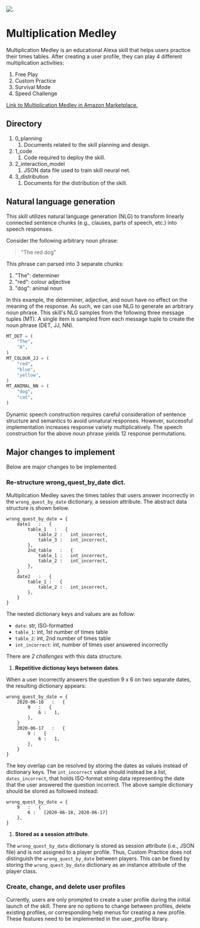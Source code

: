 ![.](https://user-images.githubusercontent.com/50056791/84987459-06749080-b0f5-11ea-864b-19ef43dd6664.jpg)


# Multiplication Medley
Multiplication Medley is an educational Alexa skill that helps users practice their times tables. After creating a user profile, they can play 4 different multiplication activities:
1. Free Play
2. Custom Practice
3. Survival Mode
4. Speed Challenge

[Link to Multiplication Medley in Amazon Marketplace.](https://www.amazon.com/jaimiles23-Multiplication-Medley/dp/B0899VVC7M/ref=sr_1_1?dchild=1&keywords=multiplication+medley&qid=1592459984&s=digital-skills&sr=1-1)


## Directory
1. 0_planning
   1. Documents related to the skill planning and design.
2. 1_code
   1. Code required to deploy the skill.
3. 2_interaction_model
   1. JSON data file used to train skill neural net.
4. 3_distribution
   1. Documents for the distribution of the skill.


## Natural language generation
This skill utilizes natural language generation (NLG) to transform  linearly connected sentence chunks (e.g., clauses, parts of speech, etc.) into speech responses. 

Consider the following arbitrary noun phrase:
> "The red dog"

This phrase can parsed into 3 separate chunks:
   1. "The": determiner
   2. "red": colour adjective
   3. "dog": animal noun

In this example, the determiner, adjective, and noun have no effect on the meaning of the response. As such, we can use NLG to generate an arbitrary noun phrase. This skill's NLG samples from the following three message tuples (MT). A single item is sampled from each message tuple to create the noun phrase (DET, JJ, NN).
```python 3
MT_DET = (
    "The",
    "A",
)
MT_COLOUR_JJ = (
    "red",
    "blue",
    "yellow",
)
MT_ANIMAL_NN = (
    "dog",
    "cat",
)
```
Dynamic speech construction requires careful consideration of sentence structure and semantics to avoid unnatural responses. However, successful implementation increases response variety multiplicatively. The speech construction for the above noun phrase yields 12 response permutations.


## Major changes to implement
Below are major changes to be implemented.

### Re-structure wrong_quest_by_date dict.
Multiplication Medley saves the times tables that users answer incorrectly in the `wrong_quest_by_date` dictionary, a session attribute. The abstract data structure is shown below.

```python3
wrong_quest_by_date = {
    date1   :   {
        table_1   :   {
            table_2 :   int_incorrect,
            table_3 :   int_incorrect,
        },
        2nd_table   :   {
            table_1 :   int_incorrect,
            table_2 :   int_incorrect,
        },
    }
    date2   :   {
        table_1 :   {
            table_2 :   int_incorrect,
        },
    }
}
```

The nested dictionary keys and values are as follow:
- `date`: str, ISO-formatted
- `table_1`: int, 1st number of times table
- `table_2`: int, 2nd number of times table
- `int_incorrect`: int, number of times user answered incorrectly


There are _2 challenges_ with this data structure. 

1. **Repetitive dictionay keys between dates**. 

When a user incorrectly answers the question 9 x 6 on two separate dates, the resulting dictionary appears:
```python3
wrong_quest_by_date = {
    2020-06-18   :   {
        9   :   {
            6 :   1,
        },
    }
    2020-06-17   :   {
        9 :   {
            6 :   1,
        },
    }
}
```
The key overlap can be resolved by storing the dates as values instead of dictionary keys. The `int_incorrect` value should instead be a list, `dates_incorrect`, that holds ISO-format string data representing the date that the user answered the question incorrect. The above sample dictionary should be stored as followed instead:
```python3
wrong_quest_by_date = {
    9   :   {
        6 :   [2020-06-18, 2020-06-17]
    },
}
```

1. **Stored as a session attribute**.

The `wrong_quest_by_date` dictionary is stored as session attribute (i.e., JSON file) and is _not_ assigned to a player profile. Thus, Custom Practice does not distinguish the `wrong_quest_by_date` between players. This can be fixed by storing the `wrong_quest_by_date` dictionary as an instance attribute of the player class.


### Create, change, and delete user profiles
Currently, users are only prompted to create a user profile during the initial launch of the skill. There are no options to change between profiles, delete existing profiles, or corresponding help menus for creating a new profile. These features need to be implemented in the user_profile library.

